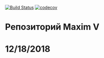 [![Build Status](https://travis-ci.org/maxvanny2010/job4j.svg?branch=master)](https://travis-ci.org/maxvanny2010/job4j)
[![codecov](https://codecov.io/gh/maxvanny2010/job4j/branch/master/graph/badge.svg)](https://codecov.io/gh/maxvanny2010/job4j)

# Репозиторий Maxim V
# 12/18/2018

 
